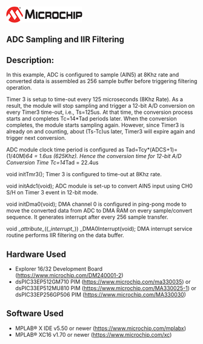 ![image](../images/microchip.jpg) 

## ADC Sampling and IIR Filtering 

## Description:

In this example, ADC is configured to sample (AIN5) at 8Khz rate and converted data is assembled as 256 sample buffer before triggering filtering operation.

Timer 3 is setup to time-out every 125 microseconds (8Khz Rate). 
As a result, the module will stop sampling and trigger a 12-bit A/D conversion on every Timer3 time-out, i.e., Ts=125us. 
At that time, the conversion process starts and completes Tc=14*Tad periods later.
When the conversion completes, the module starts sampling again. However, since Timer3 
is already on and counting, about (Ts-Tc)us later, Timer3 will expire again and trigger 
next conversion. 

ADC module clock time period is configured as Tad=Tcy*(ADCS+1)= (1/40M)*64 = 1.6us (625Khz). 
Hence the conversion time for 12-bit A/D Conversion Time Tc=14*Tad = 22.4us

void initTmr3();
Timer 3 is configured to time-out at 8Khz rate. 

void initAdc1(void);
ADC module is set-up to convert AIN5 input using CH0 S/H on Timer 3 event in 12-bit mode.

void initDma0(void);
DMA channel 0 is configured in ping-pong mode to move the converted data from ADC to DMA RAM on every sample/convert sequence. 
It generates interrupt after every 256 sample transfer. 

void \__attribute\__((\__interrupt\__)) _DMA0Interrupt(void);
DMA interrupt service routine performs IIR filtering on the data buffer.


## Hardware Used

- Explorer 16/32 Development Board (https://www.microchip.com/DM240001-2)
- dsPIC33EP512GM710 PIM (https://www.microchip.com/ma330035) or dsPIC33EP512MU810 PIM (https://www.microchip.com/MA330025-1) or dsPIC33EP256GP506 PIM (https://www.microchip.com/MA330030)
	
	
## Software Used 

- MPLAB® X IDE v5.50 or newer (https://www.microchip.com/mplabx)
- MPLAB® XC16 v1.70 or newer (https://www.microchip.com/xc)
